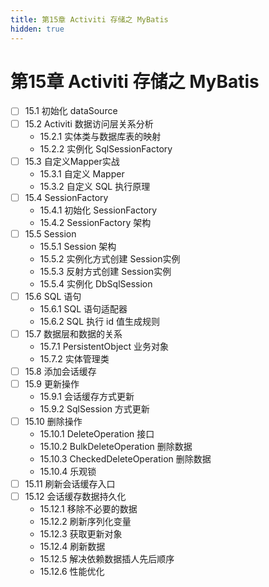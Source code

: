 ```yaml
---
title: 第15章 Activiti 存储之 MyBatis
hidden: true
---
```


# 第15章 Activiti 存储之 MyBatis

- [ ] 15.1 初始化 dataSource
- [ ] 15.2 Activiti 数据访问层关系分析
  - 15.2.1 实体类与数据库表的映射
  - 15.2.2 实例化 SqlSessionFactory
- [ ] 15.3 自定义Mapper实战
  - 15.3.1 自定义 Mapper
  - 15.3.2 自定义 SQL 执行原理
- [ ] 15.4 SessionFactory
  - 15.4.1 初始化 SessionFactory
  - 15.4.2 SessionFactory 架构
- [ ] 15.5 Session
  - 15.5.1 Session 架构
  - 15.5.2 实例化方式创建 Session实例
  - 15.5.3 反射方式创建 Session实例
  - 15.5.4 实例化 DbSqlSession
- [ ] 15.6 SQL 语句
  - 15.6.1 SQL 语句适配器
  - 15.6.2 SQL 执行 id 值生成规则
- [ ] 15.7 数据层和数据的关系
  - 15.7.1 PersistentObject 业务对象
  - 15.7.2 实体管理类
- [ ] 15.8 添加会话缓存
- [ ] 15.9 更新操作
  - 15.9.1 会话缓存方式更新
  - 15.9.2 SqlSession 方式更新
- [ ] 15.10 删除操作
  - 15.10.1 DeleteOperation 接口
  - 15.10.2 BulkDeleteOperation 删除数据
  - 15.10.3 CheckedDeleteOperation 删除数据
  - 15.10.4 乐观锁
- [ ] 15.11 刷新会话缓存入口
- [ ] 15.12 会话缓存数据持久化
  - 15.12.1 移除不必要的数据
  - 15.12.2 刷新序列化变量
  - 15.12.3 获取更新对象
  - 15.12.4 刷新数据
  - 15.12.5 解决依赖数据插人先后顺序
  - 15.12.6 性能优化
